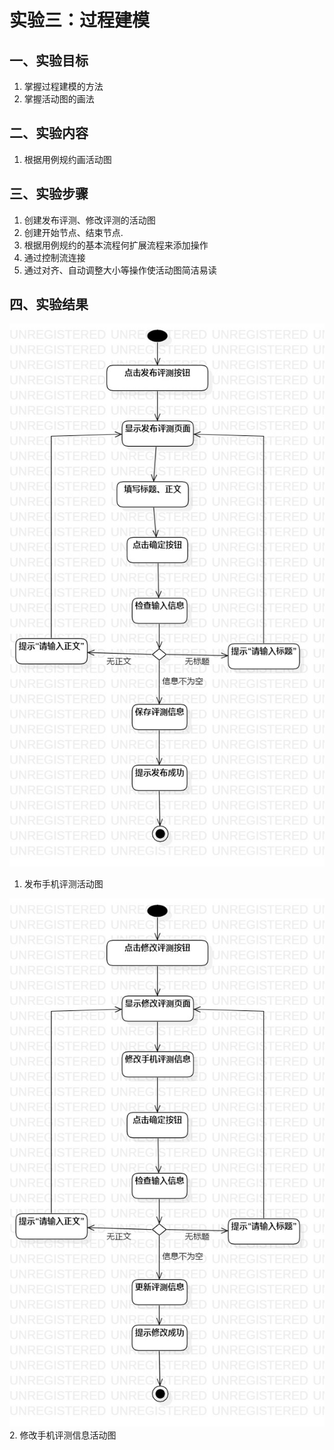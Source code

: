 # 实验三：过程建模

## 一、实验目标

1. 掌握过程建模的方法
2. 掌握活动图的画法

## 二、实验内容

1. 根据用例规约画活动图

## 三、实验步骤

1. 创建发布评测、修改评测的活动图
2. 创建开始节点、结束节点.
3. 根据用例规约的基本流程何扩展流程来添加操作
4. 通过控制流连接
5. 通过对齐、自动调整大小等操作使活动图简洁易读

## 四、实验结果

![用例图1](./model3_ActivityDiagram1.jpg)
1. 发布手机评测活动图

![用例图2](./model3_ActivityDiagram2.jpg)
2. 修改手机评测信息活动图
